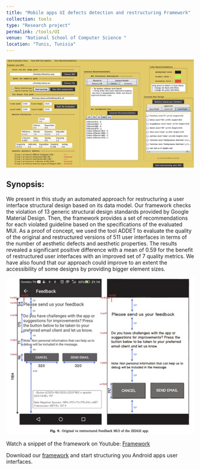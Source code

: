 ```yaml
---
title: "Mobile apps UI defects detection and restructuring Framework"
collection: tools
type: "Research project"
permalink: /tools/UI
venue: "National School of Computer Science " 
location: "Tunis, Tunisia"
---
```


![UI framewrok](../images/framework.png)


## Synopsis:

We present in this study an automated approach for restructuring a user interface structural design based on its
data model. Our framework checks the violation of 13 generic structural design standards provided by Google
Material Design. Then, the framework provides a set of recommendations for each violated guideline based on
the specifications of the evaluated MUI. As a proof of concept, we used the tool ADDET to evaluate the quality of
the original and restructured versions of 511 user interfaces in terms of the number of aesthetic defects and
aesthetic properties. The results revealed a significant positive difference with a mean of 0.59 for the benefit of
restructured user interfaces with an improved set of 7 quality metrics. We have also found that our approach
could improve to an extent the accessibility of some designs by providing bigger element sizes.

![UI framewrok](../images/frame1.png)

Watch a snippet of the framework on Youtube: [Framework](https://www.youtube.com/watch?v=Se3ZCDsPXEU)

Download our [framework](https://github.com/NarjessBessghaier/UI-Restructuring) and start structuring you Android apps user interfaces.

